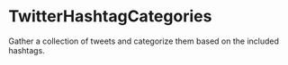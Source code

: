 # TwitterHashtagCategories
Gather a collection of tweets and categorize them based on the included hashtags.
